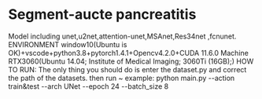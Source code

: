 # Segment-aucte pancreatitis
Model
including unet,u2net,attention-unet,MSAnet,Res34net ,fcnunet.
ENVIRONMENT
window10(Ubuntu is OK)+vscode+python3.8+pytorch1.4.1+Opencv4.2.0+CUDA 11.6.0
Machine
RTX3060(Ubuntu 14.04; Institute of Medical Imaging; 3060Ti (16GB);)
HOW TO RUN:
The only thing you should do is enter the dataset.py and correct the path of the datasets. then run ~ example:
python main.py --action train&test --arch UNet --epoch 24 --batch_size 8 
